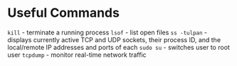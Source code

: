 

# Useful Commands
`kill` - terminate a running process
`lsof` - list open files
`ss -tulpan` - displays currently active TCP and UDP sockets, their process ID, and the local/remote IP addresses and ports of each
`sudo su` - switches user to root user
`tcpdump` - monitor real-time network traffic